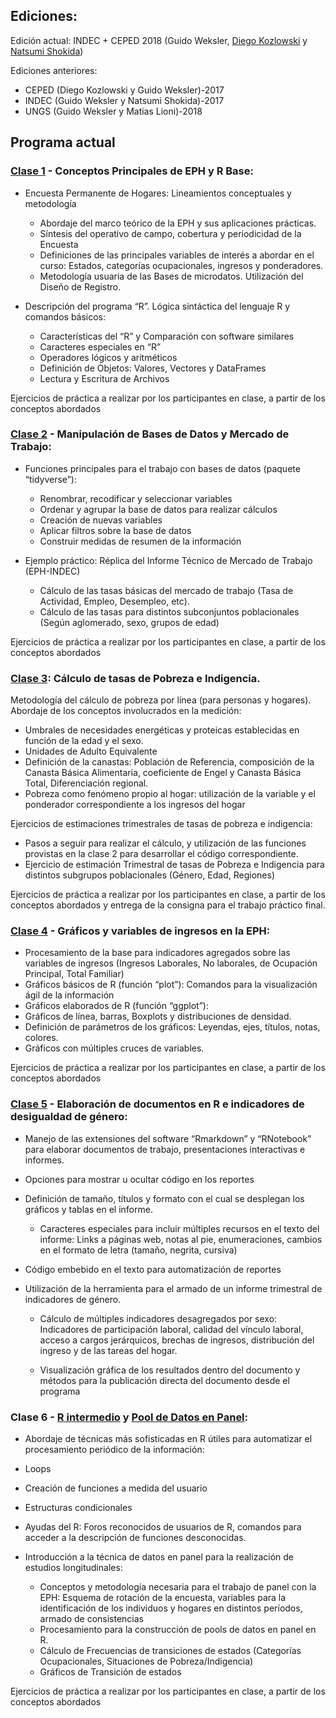 
## Ediciones:

Edición actual: INDEC + CEPED 2018 (Guido Weksler, [Diego Kozlowski](https://sites.google.com/view/diego-kozlowski/home) y [Natsumi Shokida](https://rpubs.com/natsumi_shokida/))

Ediciones anteriores:

- CEPED (Diego Kozlowski y Guido Weksler)-2017
- INDEC (Guido Weksler y Natsumi Shokida)-2017
- UNGS (Guido Weksler y Matias Lioni)-2018


## Programa actual

### [Clase 1](docs/Clase1.nb.html) - Conceptos Principales de EPH y R Base:

- Encuesta Permanente de Hogares: Lineamientos conceptuales y metodología
    - Abordaje del marco teórico de la EPH y sus aplicaciones prácticas.
    - Síntesis del operativo de campo, cobertura y periodicidad de la Encuesta
    - Definiciones de las principales variables de interés a abordar en el curso: Estados, categorías ocupacionales, ingresos y ponderadores. 
    - Metodología usuaria de las Bases de microdatos. Utilización del Diseño de Registro.

- Descripción del programa “R”. Lógica sintáctica del lenguaje R y comandos básicos:
    - Características del “R” y Comparación con software similares
    - Caracteres especiales en “R”
    - Operadores lógicos y aritméticos
    - Definición de Objetos: Valores, Vectores y DataFrames
    - Lectura y Escritura de Archivos  

Ejercicios de práctica a realizar por los participantes en clase, a partir de los conceptos abordados

### [Clase 2](docs/Clase2.nb.html) - Manipulación de Bases de Datos y Mercado de Trabajo:

- Funciones principales para el trabajo con bases de datos (paquete “tidyverse”):
    - Renombrar, recodificar y seleccionar variables
    - Ordenar y agrupar la base de datos para realizar cálculos
    - Creación de nuevas variables
    - Aplicar filtros sobre la base de datos
    - Construir medidas de resumen de la información

- Ejemplo práctico: Réplica del Informe Técnico de Mercado de Trabajo (EPH-INDEC)
    - Cálculo de las tasas básicas del mercado de trabajo (Tasa de Actividad, Empleo, Desempleo, etc).
    - Cálculo de las tasas para distintos subconjuntos poblacionales (Según aglomerado, sexo, grupos de edad)

Ejercicios de práctica a realizar por los participantes en clase, a partir de los conceptos abordados

### [Clase 3](docs/Clase3.nb.html): Cálculo de tasas de Pobreza e Indigencia.

Metodología del cálculo de pobreza por línea (para personas y hogares). Abordaje de los conceptos involucrados en la medición:

- Umbrales de necesidades energéticas y proteicas establecidas en función de la edad y el sexo.
- Unidades de Adulto Equivalente
- Definición de la canastas: Población de Referencia, composición de la Canasta Básica Alimentaria, coeficiente de Engel y Canasta Básica Total, Diferenciación regional.
- Pobreza como fenómeno propio al hogar: utilización de la variable y el ponderador correspondiente a los ingresos del hogar

Ejercicios de estimaciones trimestrales de tasas de pobreza e indigencia: 

- Pasos a seguir para realizar el cálculo, y utilización de las funciones provistas en la clase 2 para desarrollar el código correspondiente.
- Ejercicio de estimación Trimestral de tasas de Pobreza e Indigencia para distintos subgrupos poblacionales (Género, Edad, Regiones)

Ejercicios de práctica a realizar por los participantes en clase, a partir de los conceptos abordados y entrega de la consigna para el trabajo práctico final.

### [Clase 4](docs/Clase4.nb.html) - Gráficos y variables de ingresos en la EPH:

- Procesamiento de la base para indicadores agregados sobre las variables de ingresos (Ingresos Laborales, No laborales, de Ocupación Principal, Total Familiar)
- Gráficos básicos de R (función “plot”): Comandos para la visualización ágil de la información
-  Gráficos elaborados de R (función “ggplot”):
  -  Gráficos de línea, barras, Boxplots y distribuciones de densidad.
  -  Definición de parámetros de los gráficos: Leyendas, ejes, títulos, notas, colores.
  -  Gráficos con múltiples cruces de variables.

Ejercicios de práctica a realizar por los participantes en clase, a partir de los conceptos abordados 

###  [Clase 5](docs/Clase5.nb.html) - Elaboración de documentos en R e indicadores de desigualdad de género:

- Manejo de las extensiones del software “Rmarkdown” y “RNotebook” para elaborar documentos de trabajo, presentaciones interactivas e informes. 
-  Opciones para mostrar u ocultar código en los reportes

-  Definición de tamaño, títulos y formato con el cual se desplegan los gráficos y tablas en el informe.

    -  Caracteres especiales para incluir múltiples recursos en el texto del informe: Links a páginas web, notas al pie, enumeraciones, cambios en el formato de letra (tamaño, negrita, cursiva)

 -  Código embebido en el texto para automatización de reportes

- Utilización de la herramienta para el armado de un informe trimestral de indicadores de género.
     -  Cálculo de múltiples indicadores desagregados por sexo: Indicadores de participación laboral, calidad del vínculo laboral, acceso a cargos jerárquicos, brechas de ingresos, distribución del ingreso y de las tareas del hogar.

     -  Visualización gráfica de los resultados dentro del documento y métodos para la publicación directa del documento desde el programa


###  Clase 6 - [R intermedio](docs/Clase6a.nb.html) y [Pool de Datos en Panel](docs/Clase6b.nb.html):

- Abordaje de técnicas más sofisticadas en R útiles para automatizar el procesamiento periódico de la información:
-  Loops
-  Creación de funciones a medida del usuario
-  Estructuras condicionales
- Ayudas del R: Foros reconocidos de usuarios de R, comandos para acceder a la descripción de funciones desconocidas.

- Introducción a la técnica de datos en panel para la realización de estudios longitudinales:
    - Conceptos y metodología necesaria para el trabajo de panel con la EPH: Esquema de rotación de la encuesta, variables para la identificación de los individuos y hogares en distintos períodos, armado de consistencias
    - Procesamiento para la construcción de pools de datos en panel en R.
    - Cálculo de Frecuencias de transiciones de estados (Categorías Ocupacionales, Situaciones de Pobreza/Indigencia)
    - Gráficos de Transición de estados

Ejercicios de práctica a realizar por los participantes en clase, a partir de los conceptos abordados